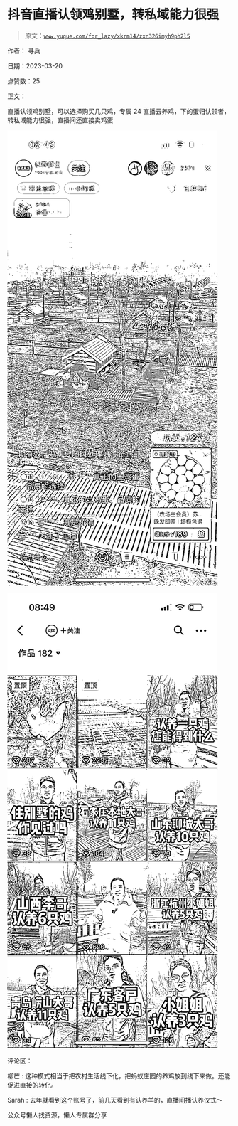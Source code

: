 # 抖音直播认领鸡别墅，转私域能力很强

> 原文：[`www.yuque.com/for_lazy/xkrm14/zxn326imyh9ph2l5`](https://www.yuque.com/for_lazy/xkrm14/zxn326imyh9ph2l5)

作者： 寻兵

日期：2023-03-20

点赞数：25

正文：

直播认领鸡别墅，可以选择购买几只鸡，专属 24 直播云养鸡，下的蛋归认领者，转私域能力很强，直播间还直接卖鸡蛋

![](img/86a28cbaa2ed1cfc52a4c185c5d1d9d9.png)  

![](img/614b7fcbcd9254a3b715bc4a18a6f7ed.png)  

评论区：

柳芒 : 这种模式相当于把农村生活线下化，把蚂蚁庄园的养鸡放到线下来做。还能促进直接的转化。

Sarah : 去年就看到这个账号了，前几天看到有认养羊的，直播间播认养仪式～

公众号懒人找资源，懒人专属群分享

